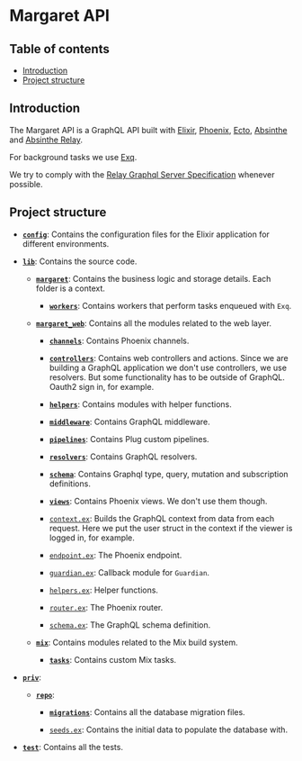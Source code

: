 # Margaret API

## Table of contents

* [Introduction](#introduction)
* [Project structure](#project-structure)

## Introduction

The Margaret API is a GraphQL API built with
[Elixir](https://elixir-lang.org/),
[Phoenix](https://hexdocs.pm/phoenix/overview.html),
[Ecto](https://hexdocs.pm/ecto/Ecto.html),
[Absinthe](https://hexdocs.pm/absinthe/overview.html)
and [Absinthe Relay](https://hexdocs.pm/absinthe_relay/Absinthe.Relay.html).

For background tasks we use [Exq](https://hexdocs.pm/exq/readme.html).

We try to comply with the
[Relay Graphql Server Specification](https://facebook.github.io/relay/docs/en/graphql-server-specification.html) whenever possible.

## Project structure

* [**`config`**](./config): Contains the configuration files for the Elixir application
  for different environments.

* [**`lib`**](./lib): Contains the source code.

  * [**`margaret`**](./lib/margaret): Contains the business logic and storage details.
    Each folder is a context.

    * [**`workers`**](./lib/margaret/workers): Contains workers that perform
      tasks enqueued with `Exq`.

  * [**`margaret_web`**](./lib/margaret_web): Contains all the modules related to the web layer.

    * [**`channels`**](./lib/margaret_web/channels): Contains Phoenix channels.

    * [**`controllers`**](./lib/margaret_web/controllers): Contains web controllers and actions.
      Since we are building a GraphQL application we don't use controllers, we use resolvers.
      But some functionality has to be outside of GraphQL. Oauth2 sign in, for example.

    * [**`helpers`**](./lib/margaret_web/helpers): Contains modules with helper functions.

    * [**`middleware`**](./lib/margaret_web/middleware): Contains GraphQL middleware.

    * [**`pipelines`**](./lib/margaret_web/pipelines): Contains Plug custom pipelines.

    * [**`resolvers`**](./lib/margaret_web/resolvers): Contains GraphQL resolvers.

    * [**`schema`**](./lib/margaret_web/resolvers): Contains Graphql type, query,
      mutation and subscription definitions.

    * [**`views`**](./lib/margaret_web/views): Contains Phoenix views. We don't use them though.

    * [`context.ex`](./lib/margaret_web/context.ex): Builds the GraphQL context
      from data from each request.
      Here we put the user struct in the context if the viewer is logged in, for example.

    * [`endpoint.ex`](./lib/margaret_web/endpoint.ex): The Phoenix endpoint.

    * [`guardian.ex`](./lib/margaret_web/guardian.ex): Callback module for `Guardian`.

    * [`helpers.ex`](./lib/margaret_web/helpers.ex): Helper functions.

    * [`router.ex`](./lib/margaret_web/router.ex): The Phoenix router.

    * [`schema.ex`](./lib/margaret_web/schema.ex): The GraphQL schema definition.

  * [**`mix`**](./lib/mix): Contains modules related to the Mix build system.

    * [**`tasks`**](./lib/mix/tasks): Contains custom Mix tasks.

* [**`priv`**](./priv):

  * [**`repo`**](./priv/repo):

    * [**`migrations`**](./priv/repo/migrations): Contains all the database migration files.

    * [`seeds.ex`](./priv/repo/seeds.exs): Contains the initial data to populate the database with.

* [**`test`**](./test): Contains all the tests.
